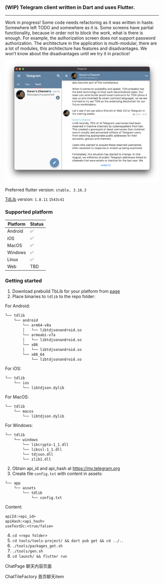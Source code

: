 
### (WIP) Telegram client written in Dart and uses Flutter.
---

Work in progress! Some code needs refactoring as it was written in haste. Somewhere left TODO and somewhere as it is. Some screens have partial functionality, because in order not to block the work, what is there is enough. For example, the authorization screen does not support password authorization. The architecture in the application is multi-modular, there are a lot of modules, this architecture has features and disadvantages. We won’t know about the disadvantages until we try it in practice!

<img src='res/telegram_picture.png' width='800'>

Preferred flutter version: `stable, 3.16.3`

[TdLib](https://github.com/tdlib/td) version: `1.8.11` `1543c41`

### Supported platform
|Platform| Status|
|-|-|
|Android|✅|
|iOS|✅|
|MacOS|✅|
|Windows|✅|
|Linux|✅|
|Web|TBD|

### Getting started

1. Download prebuild TbLib for your platform from [page](https://github.com/ivk1800/td-json-client-prebuilt/releases)
2. Place binaries to `tdlib` to the repo folder:

For Android:
```
└── tdlib 
    └── android 
        └── arm64-v8a
        │   └── libtdjsonandroid.so
        └── armeabi-v7a
        │   └── libtdjsonandroid.so
        └── x86
        │   └── libtdjsonandroid.so
        └── x86_64
            └── libtdjsonandroid.so
```
For iOS:
```
└── tdlib 
    └── ios 
        └── libtdjson.dylib
```
For MacOS:
```
└── tdlib 
    └── macos 
        └── libtdjson.dylib
```
For Windows:
```
└── tdlib 
    └── windows 
        └── libcrypto-1_1.dll
        └── libssl-1_1.dll
        └── tdjson.dll
        └── zlib1.dll
```

2. Obtain api_id and api_hash at https://my.telegram.org
3. Create file `config.txt` with content in assets:
```
└── app 
    └── assets 
        └── tdlib
            └── config.txt
```
Content:
```
apiId:<api_id>
apiHash:<api_hash>
useTestDc:<true/false>
```
4. `cd <repo folder>`
5. `cd tools/tools-project/ && dart pub get && cd ../..`
6. `./tools/packages_get.sh`
7. `./tools/gen.sh`
8. `cd launch/ && flutter run `




ChatPage   聊天内容页面


ChatTileFactory 首页聊天item


